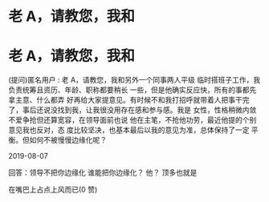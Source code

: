 # 老 A，请教您，我和

# 老 A，请教您，我和

(提问)匿名用户 : 老 A，请教您，我和另外一个同事两人平级 临时搭班子工作，我负责统筹且资历、年龄、职称都要稍长 一些，但是他确实反应快，所有的事都先拿主意、什么都弄 好再给大家提意见。有时候不和我打招呼就带着人把事干完 了，事后还说没找到我，让我很没用存在感和参与感。我是 女性，性格稍微内敛不爱争抢但还算宽容，在领导面前也说 他在主笔，不抢他功劳，最近他提的个别意见我也反对，态 度比较坚决，也基本最后以我的意见为准，总体保持了一定 平衡。但如何不被慢慢边缘化呢？

2019-08-07

回答：领导不把你边缘化 谁能把你边缘化？ 他？ 顶多也就是

在嘴巴上占点上风而已(0 赞)